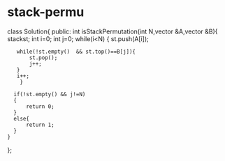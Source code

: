 # stack-permu
class Solution{
public:
    int isStackPermutation(int N,vector<int> &A,vector<int> &B){
        stack<int>st;
        int i=0;
        int j=0;
        while(i<N)
        {
            st.push(A[i]);
    
       while(!st.empty()  && st.top()==B[j]){
           st.pop();
           j++;
       }
       i++;
        }
       
      if(!st.empty() && j!=N)
      {
          return 0;
      }
      else{
          return 1;
      }
    }
};
